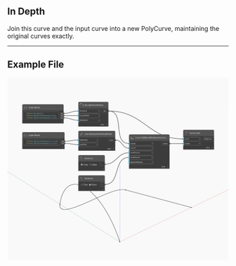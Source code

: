 ## In Depth
Join this curve and the input curve into a new PolyCurve, maintaining the original curves exactly.
___
## Example File

![Join](./Autodesk.DesignScript.Geometry.Curve.Join_img.jpg)


